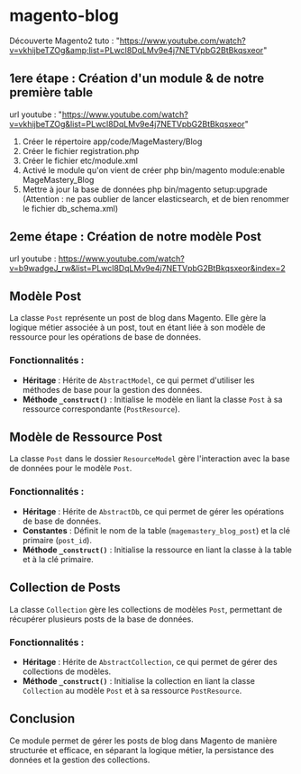 # magento-blog
Découverte Magento2 tuto : "https://www.youtube.com/watch?v=vkhijbeTZOg&amp;list=PLwcl8DqLMv9e4j7NETVpbG2BtBkqsxeor"


## 1ere étape : Création d'un module & de notre première table
url youtube : "https://www.youtube.com/watch?v=vkhijbeTZOg&list=PLwcl8DqLMv9e4j7NETVpbG2BtBkqsxeor"
1. Créer le répertoire app/code/MageMastery/Blog 
2. Créer le fichier registration.php
3. Créer le fichier etc/module.xml
4. Activé le module qu'on vient de créer php bin/magento module:enable MageMastery_Blog
5. Mettre à jour la base de données php bin/magento setup:upgrade (Attention : ne pas oublier de lancer elasticsearch, et de bien renommer le fichier db_schema.xml)

## 2eme étape : Création de notre modèle Post
url youtube : https://www.youtube.com/watch?v=b9wadgeJ_rw&list=PLwcl8DqLMv9e4j7NETVpbG2BtBkqsxeor&index=2

## Modèle Post
La classe `Post` représente un post de blog dans Magento. Elle gère la logique métier associée à un post, tout en étant liée à son modèle de ressource pour les opérations de base de données.

### Fonctionnalités :
- **Héritage** : Hérite de `AbstractModel`, ce qui permet d'utiliser les méthodes de base pour la gestion des données.
- **Méthode `_construct()`** : Initialise le modèle en liant la classe `Post` à sa ressource correspondante (`PostResource`).

## Modèle de Ressource Post
La classe `Post` dans le dossier `ResourceModel` gère l'interaction avec la base de données pour le modèle `Post`.

### Fonctionnalités :
- **Héritage** : Hérite de `AbstractDb`, ce qui permet de gérer les opérations de base de données.
- **Constantes** : Définit le nom de la table (`magemastery_blog_post`) et la clé primaire (`post_id`).
- **Méthode `_construct()`** : Initialise la ressource en liant la classe à la table et à la clé primaire.

## Collection de Posts
La classe `Collection` gère les collections de modèles `Post`, permettant de récupérer plusieurs posts de la base de données.

### Fonctionnalités :
- **Héritage** : Hérite de `AbstractCollection`, ce qui permet de gérer des collections de modèles.
- **Méthode `_construct()`** : Initialise la collection en liant la classe `Collection` au modèle `Post` et à sa ressource `PostResource`.

## Conclusion
Ce module permet de gérer les posts de blog dans Magento de manière structurée et efficace, en séparant la logique métier, la persistance des données et la gestion des collections.


